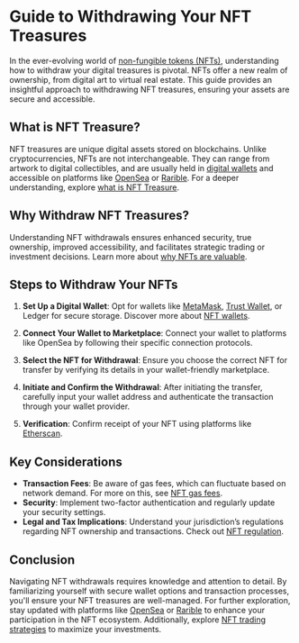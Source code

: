 # Guide to Withdrawing Your NFT Treasures

In the ever-evolving world of [non-fungible tokens (NFTs)](https://www.investopedia.com/non-fungible-tokens-nft-5115211), understanding how to withdraw your digital treasures is pivotal. NFTs offer a new realm of ownership, from digital art to virtual real estate. This guide provides an insightful approach to withdrawing NFT treasures, ensuring your assets are secure and accessible.

## What is NFT Treasure?

NFT treasures are unique digital assets stored on blockchains. Unlike cryptocurrencies, NFTs are not interchangeable. They can range from artwork to digital collectibles, and are usually held in [digital wallets](https://www.investopedia.com/tech/how-does-cryptocurrency-wallet-work/) and accessible on platforms like [OpenSea](https://opensea.io/) or [Rarible](https://rarible.com/). For a deeper understanding, explore [what is NFT Treasure](https://www.license-token.com/wiki/what-is-nft-treasure).

## Why Withdraw NFT Treasures?

Understanding NFT withdrawals ensures enhanced security, true ownership, improved accessibility, and facilitates strategic trading or investment decisions. Learn more about [why NFTs are valuable](https://www.license-token.com/wiki/why-are-nf-ts-valuable).

## Steps to Withdraw Your NFTs

1. **Set Up a Digital Wallet**: Opt for wallets like [MetaMask](https://metamask.io/), [Trust Wallet](https://trustwallet.com/), or Ledger for secure storage. Discover more about [NFT wallets](https://www.license-token.com/wiki/what-is-an-nft-wallet).

2. **Connect Your Wallet to Marketplace**: Connect your wallet to platforms like OpenSea by following their specific connection protocols.

3. **Select the NFT for Withdrawal**: Ensure you choose the correct NFT for transfer by verifying its details in your wallet-friendly marketplace.

4. **Initiate and Confirm the Withdrawal**: After initiating the transfer, carefully input your wallet address and authenticate the transaction through your wallet provider.

5. **Verification**: Confirm receipt of your NFT using platforms like [Etherscan](https://etherscan.io/).

## Key Considerations

- **Transaction Fees**: Be aware of gas fees, which can fluctuate based on network demand. For more on this, see [NFT gas fees](https://www.license-token.com/wiki/nft-gas-fees).
- **Security**: Implement two-factor authentication and regularly update your security settings.
- **Legal and Tax Implications**: Understand your jurisdiction’s regulations regarding NFT ownership and transactions. Check out [NFT regulation](https://www.license-token.com/wiki/nft-regulation).

## Conclusion

Navigating NFT withdrawals requires knowledge and attention to detail. By familiarizing yourself with secure wallet options and transaction processes, you'll ensure your NFT treasures are well-managed. For further exploration, stay updated with platforms like [OpenSea](https://opensea.io/) or [Rarible](https://rarible.com/) to enhance your participation in the NFT ecosystem. Additionally, explore [NFT trading strategies](https://www.license-token.com/wiki/nft-trading-strategies) to maximize your investments.